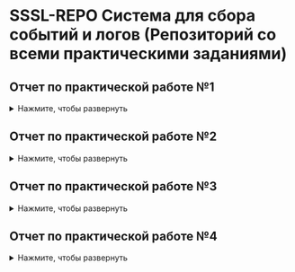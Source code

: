 # SSSL-REPO Система для сбора событий и логов (Репозиторий со всеми практическими заданиями)

## Отчет по практической работе №1

<details>
  <summary>Нажмите, чтобы развернуть</summary>

ссылка на первую практику в github:
 
https://github.com/vladimirrublev/ssslpr1/blob/main/README.md

</details>

## Отчет по практической работе №2

<details>
  <summary>Нажмите, чтобы развернуть</summary>

ссылка на вторую практику в github:
 
https://github.com/Archangel15520/sssl2

ссылка на работу в google colab:

https://colab.research.google.com/drive/1ynWp6sP8uivpBwBmv1kqL7Ra6v75zpM4?usp=drive_link

</details>

## Отчет по практической работе №3

<details>
  <summary>Нажмите, чтобы развернуть</summary>

ссылка на третью практику в github:
 
https://github.com/Archangel15520/sssl3/tree/main

</details>

## Отчет по практической работе №4

<details>
  <summary>Нажмите, чтобы развернуть</summary>

ссылка на четвертую практику в github:
 
https://github.com/Archangel15520/sssl4/tree/main

</details>
